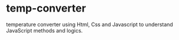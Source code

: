 # temp-converter
temperature converter using Html, Css and Javascript to  understand JavaScript methods and logics.  
